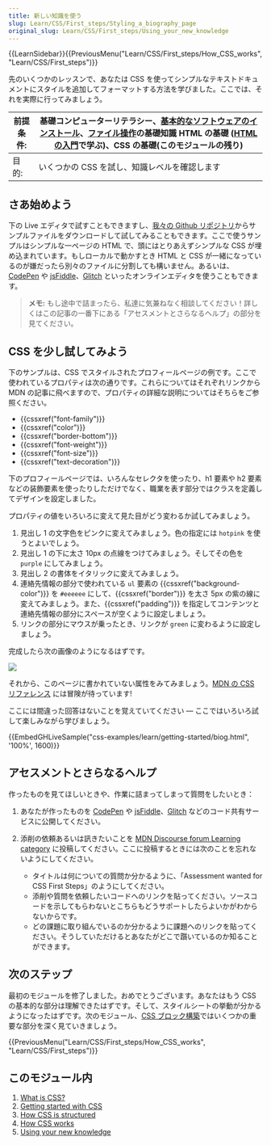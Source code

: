 ```yaml
---
title: 新しい知識を使う
slug: Learn/CSS/First_steps/Styling_a_biography_page
original_slug: Learn/CSS/First_steps/Using_your_new_knowledge
---
```


{{LearnSidebar}}{{PreviousMenu("Learn/CSS/First_steps/How_CSS_works", "Learn/CSS/First_steps")}}

先のいくつかのレッスンで、あなたは CSS を使ってシンプルなテキストドキュメントにスタイルを追加してフォーマットする方法を学びました。ここでは、それを実際に行ってみましょう。

| 前提条件: | 基礎コンピューターリテラシー、[基本的なソフトウェアのインストール](/ja/Learn/Getting_started_with_the_web/Installing_basic_software)、[ファイル操作](/ja/Learn/Getting_started_with_the_web/Dealing_with_files)の基礎知識 HTML の基礎 ([HTML の入門](/ja/docs/Learn/HTML/Introduction_to_HTML)で学ぶ)、CSS の基礎(このモジュールの残り) |
| --------- | --------------------------------------------------------------------------------------------------------------------------------------------------------------------------------------------------------------------------------------------------------------------------------------------------------------------------------------- |
| 目的:     | いくつかの CSS を試し、知識レベルを確認します                                                                                                                                                                                                                                                                                           |

## さあ始めよう

下の Live エディタで試すこともできますし、[我々の Github リポジトリ](https://github.com/mdn/css-examples/blob/master/learn/getting-started/biog-download.html/)からサンプルファイルをダウンロードして試してみることもできます。ここで使うサンプルはシンプルな一ページの HTML で、頭にはとりあえずシンプルな CSS が埋め込まれています。もしローカルで動かすとき HTML と CSS が一緒になっているのが嫌だったら別々のファイルに分割しても構いません。あるいは、[CodePen](https://codepen.io/) や [jsFiddle](https://jsfiddle.net/)、[Glitch](https://glitch.com/) といったオンラインエディタを使うこともできます。

> **メモ:** もし途中で詰まったら、私達に気兼ねなく相談してください！詳しくはこの記事の一番下にある「アセスメントとさらなるヘルプ」の部分を見てください。

## CSS を少し試してみよう

下のサンプルは、CSS でスタイルされたプロフィールページの例です。ここで使われているプロパティは次の通りです。これらについてはそれぞれリンクから MDN の記事に飛べますので、プロパティの詳細な説明についてはそちらをご参照ください。

- {{cssxref("font-family")}}
- {{cssxref("color")}}
- {{cssxref("border-bottom")}}
- {{cssxref("font-weight")}}
- {{cssxref("font-size")}}
- {{cssxref("text-decoration")}}

下のプロフィールページでは、いろんなセレクタを使ったり、h1 要素や h2 要素などの装飾要素を使ったりしただけでなく、職業を表す部分ではクラスを定義してデザインを設定しました。

プロパティの値をいろいろに変えて見た目がどう変わるか試してみましょう。

1. 見出し 1 の文字色をピンクに変えてみましょう。色の指定には `hotpink` を使うとよいでしょう。
2. 見出し 1 の下に太さ 10px の点線をつけてみましょう。そしてその色を `purple` にしてみましょう。
3. 見出し 2 の書体をイタリックに変えてみましょう。
4. 連絡先情報の部分で使われている `ul` 要素の {{cssxref("background-color")}} を `#eeeeee` にして、{{cssxref("border")}} を太さ 5px の紫の線に変えてみましょう。また、{{cssxref("padding")}} を指定してコンテンツと連絡先情報の部分にスペースが空くように設定しましょう。
5. リンクの部分にマウスが乗ったとき、リンクが `green` に変わるように設定しましょう。

完成したら次の画像のようになるはずです。

![](https://media.prod.mdn.mozit.cloud/attachments/2019/12/31/17035/da8ff2a04da214e57e18a6ea3ac6832e/learn-css-basics-assessment.png)

それから、このページに書かれていない属性をみてみましょう。[MDN の CSS リファレンス](/ja/docs/Web/CSS/Reference) には冒険が待っています!

ここには間違った回答はないことを覚えていてください — ここではいろいろ試して楽しみながら学びましょう。

{{EmbedGHLiveSample("css-examples/learn/getting-started/biog.html", '100%', 1600)}}

## アセスメントとさらなるヘルプ

作ったものを見てほしいときや、作業に詰まってしまって質問をしたいとき：

1. あなたが作ったものを [CodePen](https://codepen.io/) や [jsFiddle](https://jsfiddle.net/)、[Glitch](https://glitch.com/) などのコード共有サービスに公開してください。
2. 添削の依頼あるいは訊きたいことを [MDN Discourse forum Learning category](https://discourse.mozilla.org/c/mdn/learn) に投稿してください。ここに投稿するときには次のことを忘れないようにしてください。

    - タイトルは何についての質問か分かるように、「Assessment wanted for CSS First Steps」のようにしてください。
    - 添削や質問を依頼したいコードへのリンクを貼ってください。ソースコードを示してもらわないとこちらもどうサポートしたらよいかがわからないからです。
    - どの課題に取り組んでいるのか分かるように課題へのリンクを貼ってください。そうしていただけるとあなたがどこで躓いているのか知ることができます。

## 次のステップ

最初のモジュールを修了しました。おめでとうございます。あなたはもう CSS の基本的な部分は理解できたはずです。そして、スタイルシートの挙動が分かるようになったはずです。次のモジュール、[CSS ブロック構築](/ja/docs/Learn/CSS/Building_blocks)ではいくつかの重要な部分を深く見ていきましょう。

{{PreviousMenu("Learn/CSS/First_steps/How_CSS_works", "Learn/CSS/First_steps")}}

## このモジュール内

1. [What is CSS?](/ja/docs/Learn/CSS/First_steps/What_is_CSS)
2. [Getting started with CSS](/ja/docs/Learn/CSS/First_steps/Getting_started)
3. [How CSS is structured](/ja/docs/Learn/CSS/First_steps/How_CSS_is_structured)
4. [How CSS works](/ja/docs/Learn/CSS/First_steps/How_CSS_works)
5. [Using your new knowledge](/ja/docs/Learn/CSS/First_steps/Using_your_new_knowledge)
